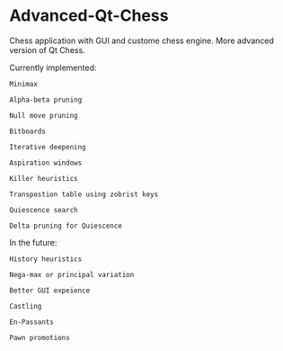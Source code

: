 # Advanced-Qt-Chess
Chess application with GUI and custome chess engine. More advanced version of Qt Chess.

Currently implemented:

	Minimax

	Alpha-beta pruning
	
	Null move pruning

	Bitboards
	
	Iterative deepening
	
	Aspiration windows

	Killer heuristics

	Transpostion table using zobrist keys
	
	Quiescence search
	
	Delta pruning for Quiescence
	
		
In the future:
		
	History heuristics	

	Nega-max or principal variation

	Better GUI expeience

	Castling

	En-Passants
	
	Pawn promotions
